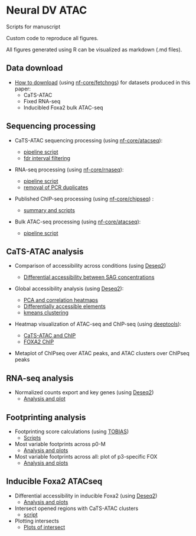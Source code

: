 # Neural DV ATAC
Scripts for manuscript 

Custom code to reproduce all figures. 

All figures generated using R can be visualized as markdown (.md files). 

## Data download
- [How to download](docs/GEO_download.md) (using [nf-core/fetchngs](https://nf-co.re/fetchngs)) for datasets produced in this paper:
    - CaTS-ATAC
    - Fixed RNA-seq
    - Inducibled Foxa2 bulk ATAC-seq

## Sequencing processing
- CaTS-ATAC sequencing processing (using [nf-core/atacseq](https://nf-co.re/atacseq)): 
    - [pipeline script](sh/run_cats-atac.sh)
    - [fdr interval filtering](NeuralDV_Rproject/cats-atac_1_filter_fdr.md)

- RNA-seq processing (using [nf-core/rnaseq](https://nf-co.re/rnaseq)): 
    - [pipeline script](sh/run_rnaseq.sh) 
    - [removal of PCR duplicates](R/R_geneCounts.R)

- Published ChIP-seq processing (using [nf-core/chipseq](https://nf-co.re/chipseq)) : 
    - [summary and scripts](docs/chip-seq_processing.md)

- Bulk ATAC-seq processing (using [nf-core/atacseq](https://nf-co.re/atacseq)):
    - [pipeline script](sh/run_atac-ifoxa2.sh)

## CaTS-ATAC analysis
- Comparison of accessibility across conditions (using [Deseq2](https://bioconductor.org/packages/release/bioc/html/DESeq2.html))
    - [Differential accessibility between SAG concentrations](NeuralDV_Rproject/cats-atac_3_cross_condition_diffacc.md)

- Global accessibility analysis (using [Deseq2](https://bioconductor.org/packages/release/bioc/html/DESeq2.html)):
    - [PCA and correlation heatmaps](NeuralDV_Rproject/cats-atac_2_deseq_PCA_heatmaps.md)
    - [Differentially accessible elements](NeuralDV_Rproject/cats-atac_4_DiffAcc_filter.md)
    - [kmeans clustering](NeuralDV_Rproject/cats-atac_5_kmeans.md)

- Heatmap visualization of ATAC-seq and ChIP-seq (using [deeptools](https://deeptools.readthedocs.io/en/develop/)):
    - [CaTS-ATAC and ChIP](sh/run_deeptools_atac_chip.sh)
    - [FOXA2 ChIP](sh/run_deeptools_atac_Foxa2chip.sh)

- Metaplot of ChIPseq over ATAC peaks, and ATAC clusters over ChIPseq peaks

## RNA-seq analysis
- Normalized counts export and key genes (using [Deseq2](https://bioconductor.org/packages/release/bioc/html/DESeq2.html))
    - [Analysis and plot](NeuralDV_Rproject/rna_1.md)

## Footprinting analysis
- Footprinting score calculations (using [TOBIAS](https://github.com/loosolab/TOBIAS)) 
    - [Scripts](docs/tobias_allscripts.md)
- Most variable footprints across p0-M
    - [Analysis and plots](NeuralDV_Rproject/footprinting_d5_d6_p0_M.md)
- Most variable footprints across all: plot of p3-specific FOX
    - [Analysis and plots](NeuralDV_Rproject/footprinting_allconditions.md)
## Inducible Foxa2 ATACseq
- Differential accessibility in inducible Foxa2 (using [Deseq2](https://bioconductor.org/packages/release/bioc/html/DESeq2.html))
    - [Analysis and plots](NeuralDV_Rproject/ifoxa2-atac_1_maplot.md)
- Intersect opened regions with CaTS-ATAC clusters
    - [script](sh/run_intersect.sh)
- Plotting intersects
    - [Plots of intersect](NeuralDV_Rproject/ifoxa2-atac_2_intersect_plot.md)